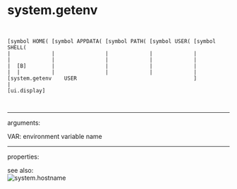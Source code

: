 # system.getenv

```


[symbol HOME( [symbol APPDATA( [symbol PATH( [symbol USER( [symbol SHELL(
|             |                |             |             |
|             |                |             |             |
|  [B]        |                |             |             |
|  |          |                |             |             |
[system.getenv    USER                                     ]
|
[ui.display]

            
```
---
arguments:

VAR: environment variable name<br>

---
properties:


see also:<br>
![system.hostname]("img/object_system.hostname.png")
